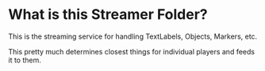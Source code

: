 # What is this Streamer Folder?

This is the streaming service for handling TextLabels, Objects, Markers, etc.

This pretty much determines closest things for individual players and feeds it to them.